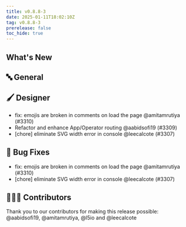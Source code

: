 ```yaml
---
title: v0.8.8-3
date: 2025-01-11T18:02:10Z
tag: v0.8.8-3
prerelease: false
toc_hide: true
---
```


## What's New
## 🔤 General
## 🖌️ Designer

- fix: emojis are broken in comments on load the page @amitamrutiya (#3310)
- Refactor and enhance App/Operator routing @aabidsofi19 (#3309)
- [chore] eliminate SVG width error in console @leecalcote (#3307)

## 🐛 Bug Fixes

- fix: emojis are broken in comments on load the page @amitamrutiya (#3310)
- [chore] eliminate SVG width error in console @leecalcote (#3307)

## 👨🏽‍💻 Contributors

Thank you to our contributors for making this release possible:
@aabidsofi19, @amitamrutiya, @l5io and @leecalcote
